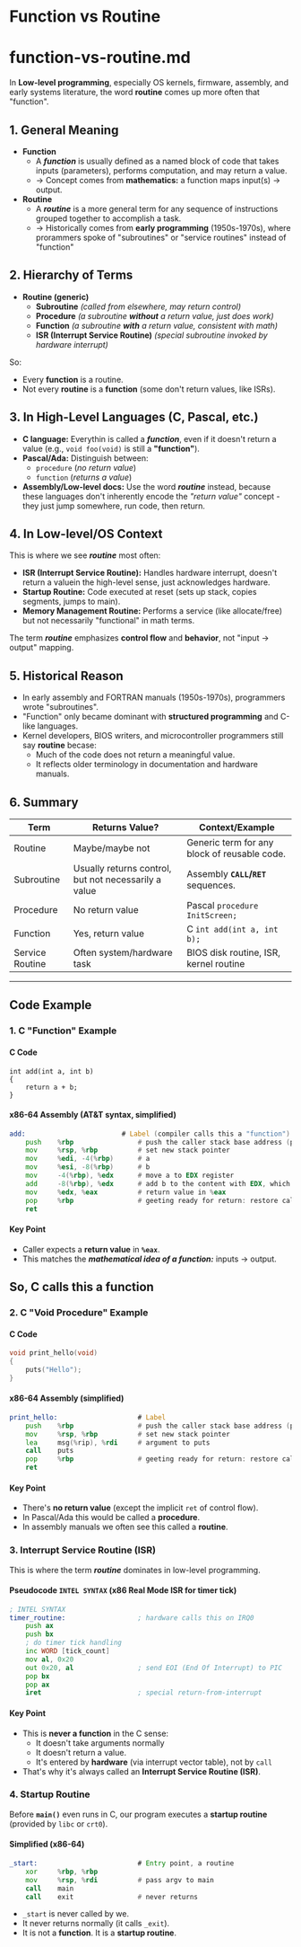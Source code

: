 # Function vs Routine
# function-vs-routine.md
In **Low-level programming**, especially OS kernels, firmware, assembly, and early systems literature, the word **routine** comes up more often that "function".

## 1. General Meaning
 * **Function**
   * A ***function*** is usually defined as a named block of code that takes inputs (parameters), performs computation, and may return a value.
   * $\rightarrow$ Concept comes from **mathematics:** a function maps input(s) $\rightarrow$ output.
 * **Routine**
   * A ***routine*** is a more general term for any sequence of instructions grouped together to accomplish a task.
   * $\rightarrow$ Historically comes from **early programming** (1950s-1970s), where prorammers spoke of "subroutines" or "service routines" instead of "function"

## 2. Hierarchy of Terms
 * **Routine (generic)**
   * **Subroutine** *(called from elsewhere, may return control)*
   * **Procedure** *(a subroutine **without** a return value, just does work)*
   * **Function** *(a subroutine **with** a return value, consistent with math)*
   * **ISR (Interrupt Service Routine)** *(special subroutine invoked by hardware interrupt)*

So:
 * Every **function** is a routine.
 * Not every **routine** is a **function** (some don't return values, like ISRs).

## 3. In High-Level Languages (C, Pascal, etc.)
 * **C language:** Everythin is called a ***function***, even if it doesn't return a value (e.g., `void foo(void)` is still a **"function"**).
 * **Pascal/Ada:** Distinguish between:
   * `procedure` (*no return value*)
   * `function` (*returns a value*)
 * **Assembly/Low-level docs:** Use the word ***routine*** instead, because these languages don't inherently encode the *"return value"* concept - they just jump somewhere, run code, then return.

## 4. In Low-level/OS Context
This is where we see ***routine*** most often:
 * **ISR (Interrupt Service Routine):** Handles hardware interrupt, doesn't return a valuein the high-level sense, just acknowledges hardware.
 * **Startup Routine:** Code executed at reset (sets up stack, copies segments, jumps to main).
 * **Memory Management Routine:** Performs a service (like allocate/free) but not necessarily "functional" in math terms.

The term ***routine*** emphasizes **control flow** and **behavior**, not "input $\rightarrow$ output" mapping.

## 5. Historical Reason
 * In early assembly and FORTRAN manuals (1950s-1970s), programmers wrote "subroutines".
 * "Function" only became dominant with **structured programming** and C-like languages.
 * Kernel developers, BIOS writers, and microcontroller programmers still say **routine** becase:
   * Much of the code does not return a meaningful value.
   * It reflects older terminology in documentation and hardware manuals.

## 6. Summary
|Term|Returns Value?|Context/Example|
|---|---|---|
|Routine|Maybe/maybe not|Generic term for any block of reusable code.|
|Subroutine|Usually returns control, but not necessarily a value|Assembly **`CALL`/`RET`** sequences.|
|Procedure|No return value|Pascal `procedure InitScreen;`|
|Function|Yes, return value|C `int add(int a, int b);`|
|Service Routine|Often system/hardware task|BIOS disk routine, ISR, kernel routine|

---
## Code Example
### 1. C "Function" Example
#### C Code
```
int add(int a, int b)
{
    return a + b;
}
```
#### x86-64 Assembly (AT&T syntax, simplified)
```asm
add:                        # Label (compiler calls this a "function")
    push    %rbp                # push the caller stack base address (pointer)
    mov     %rsp, %rbp          # set new stack pointer
    mov     %edi, -4(%rbp)      # a
    mov     %esi, -8(%rbp)      # b
    mov     -4(%rbp), %edx      # move a to EDX register
    add     -8(%rbp), %edx      # add b to the content with EDX, which is EDX = a + b
    mov     %edx, %eax          # return value in %eax
    pop     %rbp                # geeting ready for return: restore caller stack
    ret
```
#### Key Point
 * Caller expects a **return value** in **`%eax`**.
 * This matches the ***mathematical idea of a function:*** inputs $\rightarrow$ output.

So, C calls this a function
---
### 2. C "Void Procedure" Example
#### C Code
```c
void print_hello(void)
{
    puts("Hello");
}
```
#### x86-64 Assembly (simplified)
```asm
print_hello:                    # Label
    push    %rbp                # push the caller stack base address (pointer)
    mov     %rsp, %rbp          # set new stack pointer
    lea     msg(%rip), %rdi     # argument to puts
    call    puts
    pop     %rbp                # geeting ready for return: restore caller stack
    ret
```
#### Key Point
 * There's **no return value** (except the implicit `ret` of control flow).
 * In Pascal/Ada this would be called a **procedure**.
 * In assembly manuals we often see this called a **routine**.

### 3. Interrupt Service Routine (ISR)
This is where the term ***routine*** dominates in low-level programming.

#### Pseudocode **`INTEL SYNTAX`** (x86 Real Mode ISR for timer tick)
```asm
; INTEL SYNTAX
timer_routine:                  ; hardware calls this on IRQ0
    push ax
    push bx
    ; do timer tick handling
    inc WORD [tick_count]
    mov al, 0x20
    out 0x20, al                ; send EOI (End Of Interrupt) to PIC
    pop bx
    pop ax
    iret                        ; special return-from-interrupt
```

#### Key Point
 * This is **never a function** in the C sense:
   * It doesn't take arguments normally
   * It doesn't return a value.
   * It's entered by **hardware** (via interrupt vector table), not by `call`
 * That's why it's always called an **Interrupt Service Routine (ISR)**.

### 4. Startup Routine
Before **`main()`** even runs in C, our program executes a **startup routine** (provided by `libc` or `crt0`).

#### Simplified (x86-64)
```asm
_start:                         # Entry point, a routine
    xor     %rbp, %rbp
    mov     %rsp, %rdi          # pass argv to main
    call    main
    call    exit                # never returns
```
 * `_start` is never called by we.
 * It never returns normally (it calls `_exit`).
 * It is not a **function**. It is a **startup routine**.

